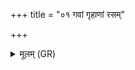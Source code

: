 +++
title = "०१ गवां गृहाणां रसम्"

+++
<details><summary>मूलम् (GR)</summary>

गवां गृहाणां रसम् ओषधीनाम्  
अनुज्येष्ठं वर्च आयुर् विकल्प्य ।  
स मा हिंसीः पितरौ वर्धमानो  
भद्राच् छ्रेयांसम् अभि लोकम् एहि ॥
</details>